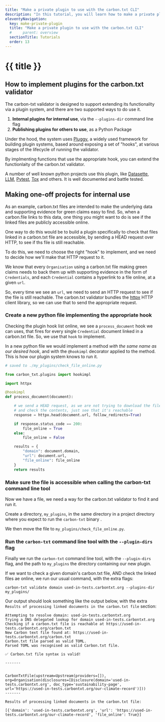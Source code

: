 ```yaml
---
title: "Make a private plugin to use with the carbon.txt CLI"
description: "In this tutorial, you will learn how to make a private plugin that can be used with the carbon.txt CLI."
eleventyNavigation:
  key: make-private-plugin
  title: "Make a private plugin to use with the carbon.txt CLI"
  #     parent: overview
  sectionTitle: Tutorials
  order: 13
---
```


# {{ title }}

## How to implement plugins for the carbon.txt validator

The carbon-txt validator is designed to support extending its functionality via a plugin system, and there are two supported ways to do use it.

1. **Internal plugins for internal use**, via the `--plugins-dir` command line flag
2. **Publishing plugins for others to use**, as a Python Package

Under the hood, the system uses [Pluggy](https://pluggy.readthedocs.io/), a widely used framework for building plugin systems, based around exposing a set of "hooks", at various stages of the lifecycle of running the validator.

By implmenting functions that use the appropriate hook, you can extend the functionlaity of the carbon.txt validator.

A number of well known python projects use this plugin, like [Datasette](https://docs.datasette.io/en/stable/writing_plugins.html#writing-one-off-plugins), [LLM](https://llm.datasette.io/en/stable/plugins/index.html), [Pytest](https://docs.pytest.org/en/latest/how-to/writing_plugins.html#pip-installable-plugins), [Tox](https://tox.wiki/en/latest/plugins.html#) and others. It is well documented and battle tested.

## Making one-off projects for internal use

As an example, carbon.txt files are intended to make the underlying data and supporting evidence for green claims easy to find. So, when a carbon.file links to this data, one thing you might want to do is see if the linked files are publicly accessible online.

One way to do this would be to build a plugin specifically to check that files linked in a carbon.txt file are accessible, by sending a HEAD request over HTTP, to see if ths file is still reachable.

To do this, we need to choose the right "hook" to implement, and we need to decide how we'll make that HTTP request to it.

We know that every `Organisation` using a carbon.txt file making green claims needs to back them up with supporting evidence in the form of `Credentials`, and each `Credential` contains a hyperlink to a file online, at a given `url`.

So, every time we see an `url`, we need to send an HTTP request to see if the file is still reachable. The carbon.txt validator bundles the [httpx](https://www.python-httpx.org/) HTTP client library, so we can use that to send the appropriate request.

### Create a new python file implementing the appropriate hook

Checking the plugin hook list online, we see a `process_document` hook we can uses, that fires for every single `Credential` document linked in a carbon.txt file. So, we use that `hook` to implement.

In a new python file we would implement a method _with the same name as our desired hook_, and with the `@hookimpl` decorator applied to the method. This is how our plugin system knows to run it.

```python
# saved to ./my_plugins/check_file_online.py

from carbon_txt.plugins import hookimpl

import httpx

@hookimpl
def process_document(document):

    # we send a HEAD request, as we are not trying to download the file
    # and check the contents, just see that it's reachable
    response = httpx.head(document.url, follow_redirects=True)

    if response.status_code == 200:
        file_online = True
    else:
        file_online = False

    results = {
        "domain": document.domain,
        "url": document.url,
        "file_online": file_online
    }
    return results

```

### Make sure the file is accessible when calling the carbon-txt command line tool

Now we have a file, we need a way for the carbon.txt validator to find it and run it.

Create a directory, `my_plugins`, in the same directory in a project directory where you expect to run the `carbon-txt` binary .

We then move the file to `my_plugins/check_file_online.py`.

### Run the `carbon-txt` command line tool with the `--plugin-dirs` flag

Finally we run the `carbon-txt` command line tool, with the `--plugin-dirs` flag, and the path to `my_plugins` the directory containing our new plugin.

If we want to check a given domain's carbon.txt file, AND check the linked files ae online, we run our usual command, with the extra flags:

```
carbon-txt validate domain used-in-tests.carbontxt.org --plugins-dir my_plugins/
```

Our output should look something like the output below, with the extra `Results of processing linked documents in the carbon.txt file` section:

```
Attempting to resolve domain: used-in-tests.carbontxt.org
Trying a DNS delegated lookup for domain used-in-tests.carbontxt.org
Checking if a carbon.txt file is reachable at https://used-in-tests.carbontxt.org/carbon.txt
New Carbon text file found at: https://used-in-tests.carbontxt.org/carbon.txt
Carbon.txt file parsed as valid TOML.
Parsed TOML was recognised as valid Carbon.txt file.

✅ Carbon.txt file syntax is valid!

-------


CarbonTxtFile(upstream=Upstream(providers=[]), org=Organisation(disclosures=[Disclosure(domain='used-in-tests.carbontxt.org', doc_type='sustainability-page', url='https://used-in-tests.carbontxt.org/our-climate-record')]))
-------

Results of processing linked documents in the carbon.txt file:

[{'domain': 'used-in-tests.carbontxt.org', 'url': 'https://used-in-tests.carbontxt.org/our-climate-record', 'file_online': True}]
```
